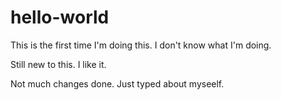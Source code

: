 # hello-world
This is the first time I'm doing this. I don't know what I'm doing.

Still new to this. I like it.

Not much changes done. Just typed about myseelf.
